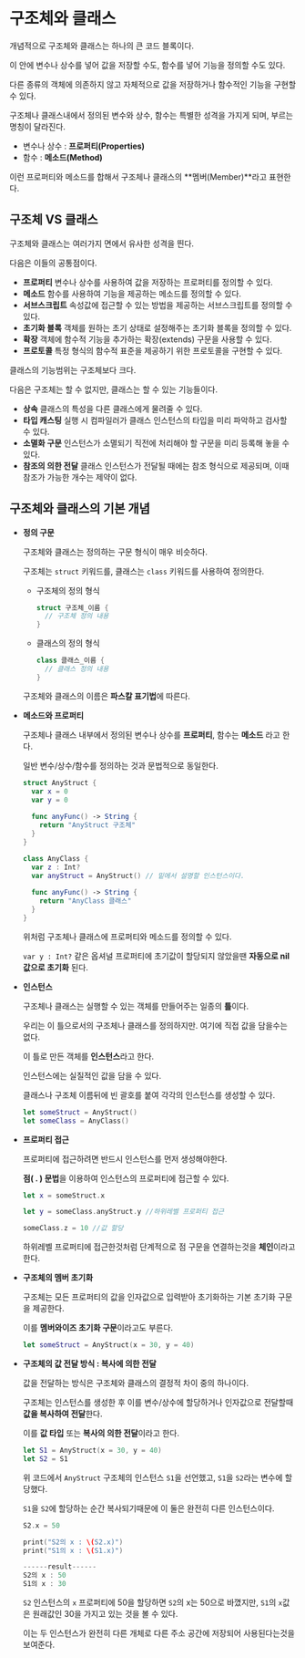 # 구조체와 클래스

개념적으로 구조체와 클래스는 하나의 큰 코드 블록이다.

이 안에 변수나 상수를 넣어 값을 저장할 수도, 함수를 넣어 기능을 정의할 수도 있다.

다른 종류의 객체에 의존하지 않고 자체적으로  값을 저장하거나 함수적인 기능을 구현할 수 있다.

구조체나 클래스내에서 정의된 변수와 상수, 함수는 특별한 성격을 가지게 되며, 부르는 명칭이 달라진다.

* 변수나 상수 : **프로퍼티(Properties)**
* 함수 : **메소드(Method)**

이런 프로퍼티와 메소드를 합해서 구조체나 클래스의 **멤버(Member)**라고 표현한다.



## 구조체 VS 클래스

구조체와 클래스는 여러가지 면에서 유사한 성격을 띈다.

다음은 이들의 공통점이다.

* **프로퍼티**                변수나 상수를 사용하여 값을 저장하는 프로퍼티를 정의할 수 있다.
* **메소드**                   함수를 사용하여 기능을 제공하는 메소드를 정의할 수 있다.
* **서브스크립트**          속성값에 접근할 수 있는 방법을 제공하는 서브스크립트를 정의할 수 있다.
* **초기화 블록**            객체를 원하는 초기 상태로 설정해주는 초기화 블록을 정의할 수 있다. 
* **확장**                      객체에 함수적 기능을 추가하는 확장(extends) 구문을 사용할 수 있다.
* **프로토콜**                특정 형식의 함수적 표준을 제공하기 위한 프로토콜을 구현할 수 있다.



클래스의 기능범위는 구조체보다 크다.

다음은 구조체는 할 수 없지만, 클래스는 할 수 있는 기능들이다.

* **상속**                      클래스의 특성을 다른 클래스에게 물려줄 수 있다.
* **타입 캐스팅**           실행 시 컴파일러가 클래스 인스턴스의 타입을 미리 파악하고 검사할 수 있다.
* **소멸화 구문**           인스턴스가 소멸되기 직전에 처리해야 할 구문을 미리 등록해 놓을 수 있다.
* **참조의 의한 전달**    클래스 인스턴스가 전달될 때에는 참조 형식으로 제공되며, 이때 참조가 가능한 개수는 제약이 없다.



## 구조체와 클래스의 기본 개념

* **정의 구문**

  구조체와 클래스는 정의하는 구문 형식이 매우 비슷하다.

  구조체는 ``struct`` 키워드를, 클래스는 ``class`` 키워드를 사용하여 정의한다.

  * 구조체의 정의 형식

    ```swift
    struct 구조체_이름 {
      // 구조체 정의 내용
    }
    ```

  * 클래스의 정의 형식

    ```swift
    class 클래스_이름 {
      // 클래스 정의 내용
    }
    ```

  구조체와 클래스의 이름은 **파스칼 표기법**에 따른다.

* **메소드와 프로퍼티**

  구조체나 클래스 내부에서 정의된 변수나 상수를 **프로퍼티**, 함수는 **메소드** 라고 한다.

   일반 변수/상수/함수를 정의하는 것과 문법적으로 동일한다.

  ```swift
  struct AnyStruct {
    var x = 0
    var y = 0
    
    func anyFunc() -> String {
      return "AnyStruct 구조체"
    }
  }
  
  class AnyClass {
    var z : Int?
    var anyStruct = AnyStruct() // 밑에서 설명할 인스턴스이다.
    
    func anyFunc() -> String {
      return "AnyClass 클래스"
    }
  }
  ```

  위처럼 구조체나 클래스에 프로퍼티와 메소드를 정의할 수 있다.

  ``var y : Int?`` 같은 옵셔널 프로퍼티에 초기값이 할당되지 않았을땐 **자동으로 nil값으로 초기화** 된다.

* **인스턴스**

  구조체나 클래스는  실행할 수 있는 객체를 만들어주는 일종의 **틀**이다.

  우리는 이 틀으로서의 구조체나 클래스를 정의하지만. 여기에 직접 값을 담을수는 없다.

  이 틀로 만든 객체를 **인스턴스**라고 한다.

  인스턴스에는 실질적인 값을 담을 수 있다.

  클래스나 구조체 이름뒤에 빈 괄호를 붙여 각각의 인스턴스를 생성할 수 있다.

  ```swift
  let someStruct = AnyStruct()
  let someClass = AnyClass()
  ```

* **프로퍼티 접근**

  프로퍼티에 접근하려면 반드시 인스턴스를 먼저 생성해야한다.

  **점( . ) 문법**을 이용하여 인스턴스의 프로퍼티에 접근할 수 있다.

  ```swift
  let x = someStruct.x
  
  let y = someClass.anyStruct.y //하위레벨 프로퍼티 접근
  
  someClass.z = 10 //값 할당
  ```

  하위레벨 프로퍼티에 접근한것처럼 단계적으로 점 구문을 연결하는것을 **체인**이라고 한다.

* **구조체의 멤버 초기화**

  구조체는 모든 프로퍼티의 값을 인자값으로 입력받아 초기화하는 기본 초기화 구문을 제공한다.
  
  이를 **멤버와이즈 초기화 구문**이라고도 부른다.
  
  ```swift
  let someStruct = AnyStruct(x = 30, y = 40)
  ```
  
* **구조체의 값 전달 방식 : 복사에 의한 전달**

  값을 전달하는 방식은 구조체와 클래스의 결정적 차이 중의 하나이다.

  구조체는 인스턴스를 생성한 후 이를 변수/상수에 할당하거나 인자값으로 전달할때 **값을 복사하여 전달**한다.

  이를 **값 타입** 또는 **복사의 의한 전달**이라고 한다.

  ```swift
  let S1 = AnyStruct(x = 30, y = 40)
  let S2 = S1
  ```

  위 코드에서 ``AnyStruct`` 구조체의 인스턴스 ``S1``을 선언했고, ``S1``을 ``S2``라는 변수에 할당했다.

  ``S1``을 ``S2``에 할당하는 순간 복사되기때문에 이 둘은 완전히 다른 인스턴스이다.

  ```swift
  S2.x = 50
  
  print("S2의 x : \(S2.x)")
  print("S1의 x : \(S1.x)")
  
  ------result------
  S2의 x : 50
  S1의 x : 30
  ```

  ``S2`` 인스턴스의 ``x`` 프로퍼티에 50을 할당하면 ``S2``의 x는 50으로 바꼈지만, ``S1``의 ``x``값은 원래값인 30을 가지고 있는 것을 볼 수 있다.

  이는 두 인스턴스가 완전히 다른 개체로 다른 주소 공간에 저장되어 사용된다는것을 보여준다.

  

